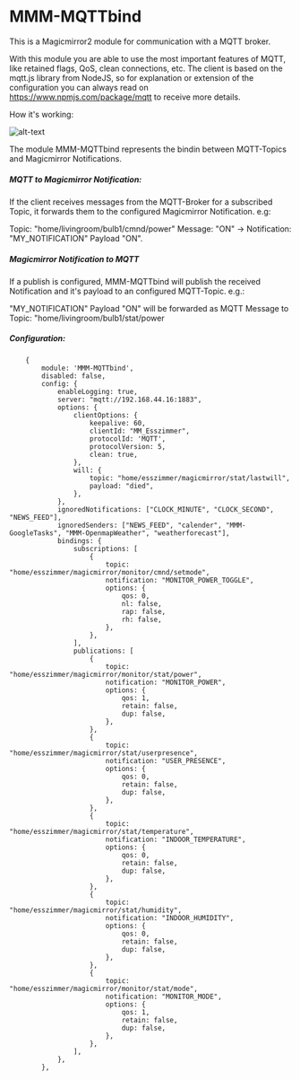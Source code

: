 # MMM-MQTTbind

This is a Magicmirror2 module for communication with a MQTT broker. 

With this module you are able to use the most important features of MQTT, like retained flags, QoS, clean connections, etc.
The client is based on the mqtt.js library from NodeJS, so for explanation or extension of the configuration you can always read on https://www.npmjs.com/package/mqtt to receive more details.

How it's working:

![alt-text](https://github.com/janm84/MMM-MQTTbind/blob/master/gitthub/MQTTbind.png)

The module MMM-MQTTbind represents the bindin between MQTT-Topics and Magicmirror Notifications. 

##### MQTT to Magicmirror Notification:
If the client receives messages from the MQTT-Broker for a subscribed Topic, it forwards them to the configured Magicmirror Notification. e.g:

Topic: "home/livingroom/bulb1/cmnd/power" Message: "ON" -> Notification: "MY_NOTIFICATION" Payload "ON".

##### Magicmirror Notification to MQTT
If a publish is configured, MMM-MQTTbind will publish the received Notification and it's payload to an configured MQTT-Topic. e.g.:

"MY_NOTIFICATION" Payload "ON" will be forwarded as MQTT Message to Topic: "home/livingroom/bulb1/stat/power

##### Configuration:

		{
			module: 'MMM-MQTTbind',
			disabled: false,
			config: {
				enableLogging: true,
				server: "mqtt://192.168.44.16:1883",
				options: {
					clientOptions: {
						keepalive: 60,
						clientId: "MM_Esszimmer",
						protocolId: 'MQTT',
						protocolVersion: 5,
						clean: true, 
					},
					will: {
						topic: "home/esszimmer/magicmirror/stat/lastwill",
						payload: "died",
					},
				},
				ignoredNotifications: ["CLOCK_MINUTE", "CLOCK_SECOND", "NEWS_FEED"],
				ignoredSenders: ["NEWS_FEED", "calender", "MMM-GoogleTasks", "MMM-OpenmapWeather", "weatherforecast"],
				bindings: {
					subscriptions: [
						{						
							topic: "home/esszimmer/magicmirror/monitor/cmnd/setmode",
							notification: "MONITOR_POWER_TOGGLE",
							options: {
								qos: 0,
								nl: false,
								rap: false,
								rh: false,
							},		
						},
					],
					publications: [
						{
							topic: "home/esszimmer/magicmirror/monitor/stat/power",
							notification: "MONITOR_POWER",
							options: {
								qos: 1,
								retain: false,
								dup: false,
							},		
						},
						{
							topic: "home/esszimmer/magicmirror/stat/userpresence",
							notification: "USER_PRESENCE",
							options: {
								qos: 0,
								retain: false,
								dup: false,
							},		
						},
						{
							topic: "home/esszimmer/magicmirror/stat/temperature",
							notification: "INDOOR_TEMPERATURE",
							options: {
								qos: 0,
								retain: false,
								dup: false,
							},		
						},
						{
							topic: "home/esszimmer/magicmirror/stat/humidity",
							notification: "INDOOR_HUMIDITY",
							options: {
								qos: 0,
								retain: false,
								dup: false,
							},		
						},
						{
							topic: "home/esszimmer/magicmirror/monitor/stat/mode",
							notification: "MONITOR_MODE",
							options: {
								qos: 1,
								retain: false, 
								dup: false,
							},		
						},
					],					
				},
			},
